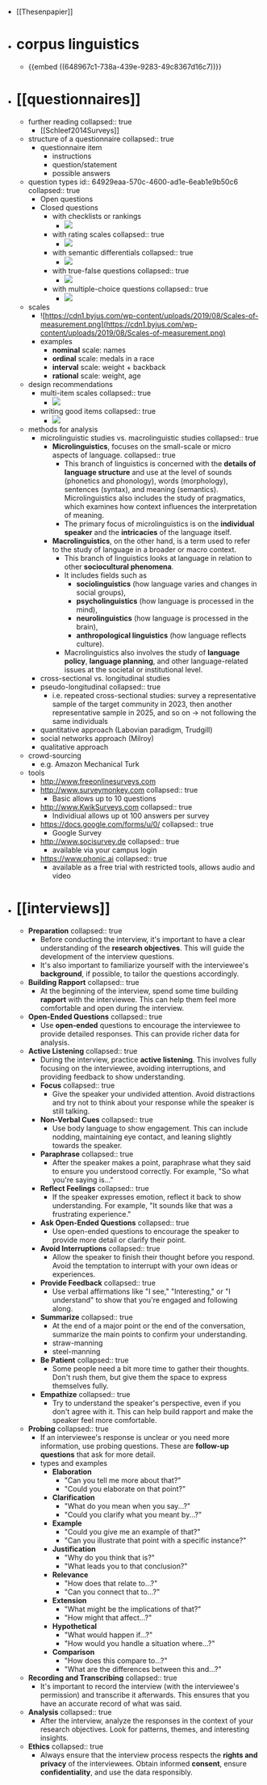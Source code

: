 - [[Thesenpapier]]
- # corpus linguistics
	- {{embed ((648967c1-738a-439e-9283-49c8367d16c7))}}
- # [[questionnaires]]
	- further reading
	  collapsed:: true
		- [[Schleef2014Surveys]]
	- structure of a questionnaire
	  collapsed:: true
		- questionnaire item
			- instructions
			- question/statement
			- possible answers
	- question types
	  id:: 64929eaa-570c-4600-ad1e-6eab1e9b50c6
	  collapsed:: true
		- Open questions
		- Closed questions
			- with checklists or rankings
				- ![](../assets/image_1658999604013_0.png)
			- with rating scales
			  collapsed:: true
				- ![](../assets/image_1658999620130_0.png)
			- with semantic differentials
			  collapsed:: true
				- ![](../assets/image_1658999633665_0.png)
			- with true-false questions
			  collapsed:: true
				- ![](../assets/image_1658999651263_0.png)
			- with multiple-choice questions
			  collapsed:: true
				- ![](../assets/image_1658999671347_0.png)
	- scales
		- ![https://cdn1.byjus.com/wp-content/uploads/2019/08/Scales-of-measurement.png](https://cdn1.byjus.com/wp-content/uploads/2019/08/Scales-of-measurement.png)
		- examples
			- **nominal** scale: names
			- **ordinal** scale: medals in a race
			- **interval** scale: weight + backback
			- **rational** scale: weight, age
	- design recommendations
		- multi-item scales
		  collapsed:: true
			- ![](../assets/image_1658999747646_0.png)
		- writing good items
		  collapsed:: true
			- ![](../assets/image_1658999771675_0.png)
	- methods for analysis
		- microlinguistic studies vs. macrolinguistic studies
		  collapsed:: true
			- **Microlinguistics**, focuses on the small-scale or micro aspects of language.
			  collapsed:: true
				- This branch of linguistics is concerned with the **details of language structure** and use at the level of sounds (phonetics and phonology), words (morphology), sentences (syntax), and meaning (semantics). Microlinguistics also includes the study of pragmatics, which examines how context influences the interpretation of meaning.
				- The primary focus of microlinguistics is on the **individual speaker** and the **intricacies** of the language itself.
			- **Macrolinguistics**, on the other hand, is a term used to refer to the study of language in a broader or macro context.
				- This branch of linguistics looks at language in relation to other **sociocultural phenomena**.
				- It includes fields such as
					- **sociolinguistics** (how language varies and changes in social groups),
					- **psycholinguistics** (how language is processed in the mind),
					- **neurolinguistics** (how language is processed in the brain),
					- **anthropological linguistics** (how language reflects culture).
				- Macrolinguistics also involves the study of **language policy**, **language planning**, and other language-related issues at the societal or institutional level.
		- cross-sectional vs. longitudinal studies
		- pseudo-longitudinal
		  collapsed:: true
			- i.e. repeated cross-sectional studies: survey a representative sample of the target community in 2023, then another representative sample in 2025, and so on → not following the same individuals
		- quantitative approach (Labovian paradigm, Trudgill)
		- social networks approach (Milroy)
		- qualitative approach
	- crowd-sourcing
		- e.g. Amazon Mechanical Turk
	- tools
		- http://www.freeonlinesurveys.com
		- http://www.surveymonkey.com
		  collapsed:: true
			- Basic allows up to 10 questions
		- http://www.KwikSurveys.com
		  collapsed:: true
			- Individiual allows up ot 100 answers per survey
		- https://docs.google.com/forms/u/0/
		  collapsed:: true
			- Google Survey
		- http://www.socisurvey.de
		  collapsed:: true
			- available via your campus login
		- https://www.phonic.ai
		  collapsed:: true
			- available as a free trial with restricted tools, allows audio and video
- # [[interviews]]
	- **Preparation**
	  collapsed:: true
		- Before conducting the interview, it's important to have a clear understanding of the **research objectives**. This will guide the development of the interview questions.
		- It's also important to familiarize yourself with the interviewee's **background**, if possible, to tailor the questions accordingly.
	- **Building Rapport**
	  collapsed:: true
		- At the beginning of the interview, spend some time building **rapport** with the interviewee. This can help them feel more comfortable and open during the interview.
	- **Open-Ended Questions**
	  collapsed:: true
		- Use **open-ended** questions to encourage the interviewee to provide detailed responses. This can provide richer data for analysis.
	- **Active Listening**
	  collapsed:: true
		- During the interview, practice **active listening**. This involves fully focusing on the interviewee, avoiding interruptions, and providing feedback to show understanding.
		- **Focus**
		  collapsed:: true
			- Give the speaker your undivided attention. Avoid distractions and try not to think about your response while the speaker is still talking.
		- **Non-Verbal Cues**
		  collapsed:: true
			- Use body language to show engagement. This can include nodding, maintaining eye contact, and leaning slightly towards the speaker.
		- **Paraphrase**
		  collapsed:: true
			- After the speaker makes a point, paraphrase what they said to ensure you understood correctly. For example, "So what you're saying is..."
		- **Reflect Feelings**
		  collapsed:: true
			- If the speaker expresses emotion, reflect it back to show understanding. For example, "It sounds like that was a frustrating experience."
		- **Ask Open-Ended Questions**
		  collapsed:: true
			- Use open-ended questions to encourage the speaker to provide more detail or clarify their point.
		- **Avoid Interruptions**
		  collapsed:: true
			- Allow the speaker to finish their thought before you respond. Avoid the temptation to interrupt with your own ideas or experiences.
		- **Provide Feedback**
		  collapsed:: true
			- Use verbal affirmations like "I see," "Interesting," or "I understand" to show that you're engaged and following along.
		- **Summarize**
		  collapsed:: true
			- At the end of a major point or the end of the conversation, summarize the main points to confirm your understanding.
			- straw-manning
			- steel-manning
		- **Be Patient**
		  collapsed:: true
			- Some people need a bit more time to gather their thoughts. Don't rush them, but give them the space to express themselves fully.
		- **Empathize**
		  collapsed:: true
			- Try to understand the speaker's perspective, even if you don't agree with it. This can help build rapport and make the speaker feel more comfortable.
	- **Probing**
	  collapsed:: true
		- If an interviewee's response is unclear or you need more information, use probing questions. These are **follow-up questions** that ask for more detail.
		- types and examples
			- **Elaboration**
				- "Can you tell me more about that?"
				- "Could you elaborate on that point?"
			- **Clarification**
				- "What do you mean when you say...?"
				- "Could you clarify what you meant by...?"
			- **Example**
				- "Could you give me an example of that?"
				- "Can you illustrate that point with a specific instance?"
			- **Justification**
				- "Why do you think that is?"
				- "What leads you to that conclusion?"
			- **Relevance**
				- "How does that relate to...?"
				- "Can you connect that to...?"
			- **Extension**
				- "What might be the implications of that?"
				- "How might that affect...?"
			- **Hypothetical**
				- "What would happen if...?"
				- "How would you handle a situation where...?"
			- **Comparison**
				- "How does this compare to...?"
				- "What are the differences between this and...?"
	- **Recording and Transcribing**
	  collapsed:: true
		- It's important to record the interview (with the interviewee's permission) and transcribe it afterwards. This ensures that you have an accurate record of what was said.
	- **Analysis**
	  collapsed:: true
		- After the interview, analyze the responses in the context of your research objectives. Look for patterns, themes, and interesting insights.
	- **Ethics**
	  collapsed:: true
		- Always ensure that the interview process respects the **rights and privacy** of the interviewees. Obtain informed **consent**, ensure **confidentiality**, and use the data responsibly.